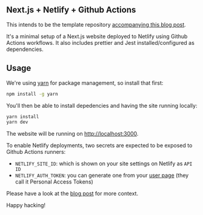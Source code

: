 ## Next.js + Netlify + Github Actions

This intends to be the template repository [accompanying this blog post]().

It's a minimal setup of a Next.js website deployed to Netlify using Github Actions workflows. It also includes prettier and Jest installed/configured as dependencies.


## Usage

We're using [yarn]() for package management, so install that first:
```bash
npm install -g yarn
```

You'll then be able to install depedencies and having the site running locally:
```bash
yarn install
yarn dev
```

The website will be running on [http://localhost:3000](http://localhost:3000).

To enable Netlify deployments, two secrets are expected to be exposed to Github Actions runners:
 - `NETLIFY_SITE_ID`: which is shown on your site settings on Netlify as `API ID`
 - `NETLIFY_AUTH_TOKEN`: you can generate one from your [user
   page](https://app.netlify.com/user/applications) (they call it Personal
   Access Tokens)

Please have a look at the [blog post]() for more context.

Happy hacking!

